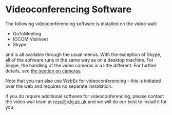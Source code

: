 # Videoconferencing Software

The following videoconferencing software is installed on the video wall:

* GoToMeeting
* IOCOM Visimeet
* Skype

and is all available through the usual menus.  With the exception of Skype, all of the software runs in the same way as on a desktop machine.  For Skype, the handling of the video cameras is a little different.  For further details, see [the section on cameras](05-cameras.md).

Note that you can also use WebEx for videoconferencing - this is initiated over the web and requires no separate installation.

If you do require additional software for videoconferencing, please contact the video wall team at [resc@rdg.ac.uk](mailto:resc@rdg.ac.uk) and we will do our best to install it for you.
